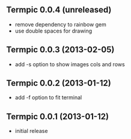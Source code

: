 ## Termpic 0.0.4 (unreleased)

*   remove dependency to rainbow gem
*   use double spaces for drawing

## Termpic 0.0.3 (2013-02-05)

*   add -s option to show images cols and rows

## Termpic 0.0.2 (2013-01-12)

*   add -f option to fit terminal

## Termpic 0.0.1 (2013-01-12)

*   initial release


